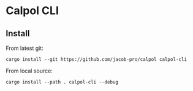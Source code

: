 # Calpol CLI

## Install

From latest git:
```
cargo install --git https://github.com/jacob-pro/calpol calpol-cli
```

From local source:

```
cargo install --path . calpol-cli --debug
```


